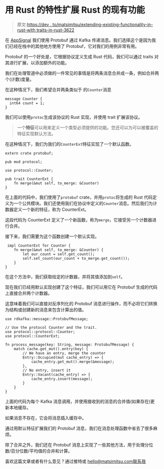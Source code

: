 # 用 Rust 的特性扩展 Rust 的现有功能

> 原文:[https://dev . to/matsimitsu/extending-existing-functionality-in-rust-with traits-in-rust-3622](https://dev.to/matsimitsu/extending-existing-functionality-in-rust-with-traits-in-rust-3622)

在 [AppSignal](https://appsignal.com) 我们使用 Protobuf 通过 Kafka 传递消息。我们选择这个是因为我们已经在栈中的其他地方使用了 Protobuf，它对我们的用例非常有用。

Protobuf 的一个好处是，它根据协议定义生成 Rust 代码，我们可以通过 traits 对其进行扩展，以添加额外的功能。

我们在处理管道中必须做的一件常见的事情是将两条消息合并成一条，例如合并两个(计数)度量。

在这种情况下，我们希望合并两条类似于
的`Counter`消息

```
message Counter {
  int64 count = 1;
} 
```

我们可以使用`protoc`生成该协议的 Rust 实现，并使用 trait 扩展该协议。

> 一个**特征**可以用来定义一个类型必须提供的功能。您还可以为可以被覆盖的特征实现默认方法。

在这种情况下，我们为我们的`CounterExt`特征实现了一个默认函数。

```
extern crate protobuf;

pub mod protocol;

use protocol::Counter;

pub trait CounterExt {
    fn merge(&mut self, to_merge: &Counter)
} 
```

在上面的代码中，我们使用了`protobuf` crate，并用`protoc`将生成的 Rust 代码定义为一个公共模块。我们还使用我们在协议中定义的`Counter`消息。然后我们为计数器定义一个新的特征，称为 CounterExt。

这段代码为 CounterExt 定义了一个新函数，称为`merge`，它接受另一个计数器进行合并。

接下来，我们需要为这个函数创建一个默认实现。

```
 impl CounterExt for Counter {
    fn merge(&mut self, to_merge: &Counter) {
        let our_count = self.get_count();
        self.set_count(our_count + to_merge.get_count());
    }
} 
```

在这个方法中，我们获取给定的计数器，并将其值添加到`self`。

现在我们已经用默认实现创建了这个特征，我们可以用它在 Protobuf 生成的代码上直接合并两个计数器。

这意味着我们可以直接对反序列化的 Protobuf 消息进行操作，而不必将它们转换为结构或创建新的消息来包含计算出的值。

```
use rdkafka::message::ProtobufMessage;

// Use the protocol Counter and the trait.
use protocol::protocol::Counter;
use protocol::CounterExt;

fn process_message(key: String, message: ProtobufMessage) {
    match cache.get_mut().entry(key) {
        // We have an entry, merge the counter
        Entry::Occupied(mut cache_entry) => {
            cache_entry.get_mut().merge(&message);
        },
        // No entry, insert it
        Entry::Vacant(cache_entry) => {
            cache_entry.insert(message);
        }
    }
} 
```

上面的代码为每个 Kafka 消息调用，并使用接收到的消息的合并值(如果存在)更新本地缓存。

如果消息不存在，它会将消息插入缓存中。

通过用默认特征扩展我们的 Protobuf 消息，我们在消息处理函数中省去了很多麻烦。

除了合并之外，我们还在 Protobuf 消息上实现了一些其他方法，用于处理分位数/百分位数/平均值的合并和计算。

喜欢这篇文章或者有什么意见？通过推特或 hello@matsimitsu.com[联系我](//mailto:hello@matsimitsu.com)